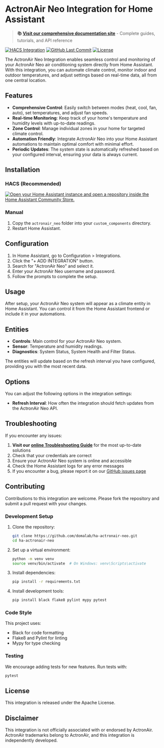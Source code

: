 
# ActronAir Neo Integration for Home Assistant

> **📚 [Visit our comprehensive documentation site](https://actronair-neo.domalab.net/)** - Complete guides, tutorials, and API reference

[![HACS Integration][hacsbadge]][hacs]
[![GitHub Last Commit](https://img.shields.io/github/last-commit/domalab/ha-actronair-neo?style=for-the-badge)](https://github.com/domalab/ha-actronair-neo/commits/main)
[![License](https://img.shields.io/github/license/domalab/ha-actronair-neo?style=for-the-badge)](./LICENSE)

The ActronAir Neo Integration enables seamless control and monitoring of your ActronAir Neo air conditioning system directly from Home Assistant. With this integration, you can automate climate control, monitor indoor and outdoor temperatures, and adjust settings based on real-time data, all from one central location.

## Features

- **Comprehensive Control**: Easily switch between modes (heat, cool, fan, auto), set temperatures, and adjust fan speeds.
- **Real-time Monitoring**: Keep track of your home's temperature and humidity levels with up-to-date readings.
- **Zone Control**: Manage individual zones in your home for targeted climate control.
- **Automation Friendly**: Integrate ActronAir Neo into your Home Assistant automations to maintain optimal comfort with minimal effort.
- **Periodic Updates**: The system state is automatically refreshed based on your configured interval, ensuring your data is always current.

## Installation

### HACS (Recommended)

[![Open your Home Assistant instance and open a repository inside the Home Assistant Community Store.](https://my.home-assistant.io/badges/hacs_repository.svg)](https://my.home-assistant.io/redirect/hacs_repository/?owner=domalab&repository=ha-actronair-neo&category=integration)

### Manual

1. Copy the `actronair_neo` folder into your `custom_components` directory.
2. Restart Home Assistant.

## Configuration

1. In Home Assistant, go to Configuration > Integrations.
2. Click the "+ ADD INTEGRATION" button.
3. Search for "ActronAir Neo" and select it.
4. Enter your ActronAir Neo username and password.
5. Follow the prompts to complete the setup.

## Usage

After setup, your ActronAir Neo system will appear as a climate entity in Home Assistant. You can control it from the Home Assistant frontend or include it in your automations.

## Entities

- **Controls**: Main control for your ActronAir Neo system.
- **Sensor**: Temperature and humidity readings.
- **Diagnostics**: System Status, System Health and Filter Status.

The entities will update based on the refresh interval you have configured, providing you with the most recent data.

## Options

You can adjust the following options in the integration settings:

- **Refresh Interval**: How often the integration should fetch updates from the ActronAir Neo API.

## Troubleshooting

If you encounter any issues:

1. **Visit our [online Troubleshooting Guide](https://actronair-neo.domalab.net/user/troubleshooting/)** for the most up-to-date solutions
2. Check that your credentials are correct
3. Ensure your ActronAir Neo system is online and accessible
4. Check the Home Assistant logs for any error messages
5. If you encounter a bug, please report it on our [GitHub issues page](https://github.com/domalab/ha-actronair-neo/issues)

## Contributing

Contributions to this integration are welcome. Please fork the repository and submit a pull request with your changes.

### Development Setup

1. Clone the repository:

   ```bash
   git clone https://github.com/domalab/ha-actronair-neo.git
   cd ha-actronair-neo
   ```

2. Set up a virtual environment:

   ```bash
   python -m venv venv
   source venv/bin/activate  # On Windows: venv\Scripts\activate
   ```

3. Install dependencies:

   ```bash
   pip install -r requirements.txt
   ```

4. Install development tools:

   ```bash
   pip install black flake8 pylint mypy pytest
   ```

### Code Style

This project uses:

- Black for code formatting
- Flake8 and Pylint for linting
- Mypy for type checking

### Testing

We encourage adding tests for new features. Run tests with:

```bash
pytest
```

## License

This integration is released under the Apache License.

## Disclaimer

This integration is not officially associated with or endorsed by ActronAir. ActronAir trademarks belong to ActronAir, and this integration is independently developed.

[hacs]: https://github.com/custom-components/hacs
[hacsbadge]: https://img.shields.io/badge/HACS-Default-orange.svg?style=for-the-badge
